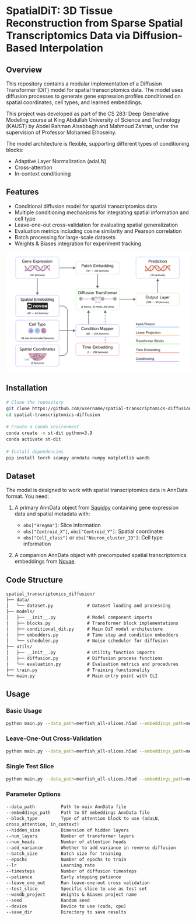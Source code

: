 # SpatialDiT: 3D Tissue Reconstruction from Sparse Spatial Transcriptomics Data via Diffusion-Based Interpolation

## Overview

This repository contains a modular implementation of a Diffusion Transformer (DiT) model for spatial transcriptomics data. The model uses diffusion processes to generate gene expression profiles conditioned on spatial coordinates, cell types, and learned embeddings. 

This project was developed as part of the CS 283: Deep Generative Modeling course at King Abdullah University of Science and Technology (KAUST) by Abdel Rahman Alsabbagh and Mahmoud Zahran, under the supervision of Professor Mohamed Elhoseiny.

The model architecture is flexible, supporting different types of conditioning blocks:
- Adaptive Layer Normalization (adaLN)
- Cross-attention
- In-context conditioning

## Features

- Conditional diffusion model for spatial transcriptomics data
- Multiple conditioning mechanisms for integrating spatial information and cell type
- Leave-one-out cross-validation for evaluating spatial generalization
- Evaluation metrics including cosine similarity and Pearson correlation
- Batch processing for large-scale datasets
- Weights & Biases integration for experiment tracking

![](framework.png)


## Installation

```bash
# Clone the repository
git clone https://github.com/username/spatial-transcriptomics-diffusion.git
cd spatial-transcriptomics-diffusion

# Create a conda environment
conda create -n st-dit python=3.9
conda activate st-dit

# Install dependencies
pip install torch scanpy anndata numpy matplotlib wandb
```

## Dataset

The model is designed to work with spatial transcriptomics data in AnnData format. You need:

1. A primary AnnData object from [Squidpy](https://squidpy.readthedocs.io/en/stable/) containing gene expression data and spatial metadata with:
   - `obs["Bregma"]`: Slice information
   - `obs["Centroid_X"]`, `obs["Centroid_Y"]`: Spatial coordinates
   - `obs["Cell_class"]` or `obs["Neuron_cluster_ID"]`: Cell type information

2. A companion AnnData object with precomputed spatial transcriptomics embeddings from [Novae](https://mics-lab.github.io/novae/).

## Code Structure

```
spatial_transcriptomics_diffusion/
├── data/
│   └── dataset.py             # Dataset loading and processing
├── models/
│   ├── __init__.py            # Model component imports
│   ├── blocks.py              # Transformer block implementations
│   ├── conditional_dit.py     # Main DiT model architecture
│   ├── embedders.py           # Time step and condition embedders
│   └── scheduler.py           # Noise scheduler for diffusion
├── utils/
│   ├── __init__.py            # Utility function imports
│   ├── diffusion.py           # Diffusion process functions
│   └── evaluation.py          # Evaluation metrics and procedures
├── train.py                   # Training functionality
└── main.py                    # Main entry point with CLI
```

## Usage

### Basic Usage

```bash
python main.py --data_path=merfish_all-slices.h5ad --embeddings_path=merfish_novae_embeding.h5ad --block_type=adaLN --hidden_size=256 --num_layers=6 --num_heads=16
```

### Leave-One-Out Cross-Validation

```bash
python main.py --data_path=merfish_all-slices.h5ad --embeddings_path=merfish_novae_embeding.h5ad --block_type=adaLN --hidden_size=256 --num_layers=6 --num_heads=16 --leave_one_out --wandb_project=ST-DiT-Experiment
```

### Single Test Slice

```bash
python main.py --data_path=merfish_all-slices.h5ad --embeddings_path=merfish_novae_embeding.h5ad --block_type=adaLN --test_slice=-29
```

### Parameter Options

```
--data_path          Path to main AnnData file
--embeddings_path    Path to ST embeddings AnnData file
--block_type         Type of attention block to use (adaLN, cross_attention, in_context)
--hidden_size        Dimension of hidden layers
--num_layers         Number of transformer layers
--num_heads          Number of attention heads
--add_variance       Whether to add variance in reverse diffusion
--batch_size         Batch size for training
--epochs             Number of epochs to train
--lr                 Learning rate
--timesteps          Number of diffusion timesteps
--patience           Early stopping patience
--leave_one_out      Run leave-one-out cross validation
--test_slice         Specific slice to use as test set
--wandb_project      Weights & Biases project name
--seed               Random seed
--device             Device to use (cuda, cpu)
--save_dir           Directory to save results
```



